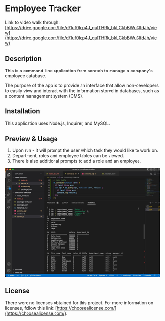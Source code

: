 # Employee Tracker

Link to video walk through: [https://drive.google.com/file/d/1uf0lop4J_qulTHRk_bkLCkbBWu3lfdJh/view](https://drive.google.com/file/d/1uf0lop4J_qulTHRk_bkLCkbBWu3lfdJh/view)

## Description

This is a command-line application from scratch to manage a company's employee database.

The purpose of the app is to provide an interface that allow non-developers to easily view and interact with the information stored in databases, such as a content management system (CMS).

## Installation

This application uses Node.js, Inquirer, and MySQL.

## Preview & Usage

1. Upon run - it will prompt the user which task they would like to work on.
2. Department, roles and employee tables can be viewed.
3. There is also additional prompts to add a role and an employee.

![Screen shot - Console Table](./Console-tables.jpg)

## License

There were no licenses obtained for this project. For more information on licenses, follow this link:
[https://choosealicense.com/](https://choosealicense.com/).
